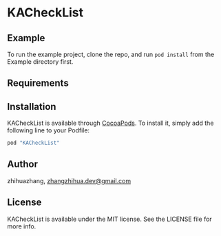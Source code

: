 # KACheckList

## Example

To run the example project, clone the repo, and run `pod install` from the Example directory first.

## Requirements

## Installation

KACheckList is available through [CocoaPods](http://cocoapods.org). To install
it, simply add the following line to your Podfile:

```ruby
pod "KACheckList"
```

## Author

zhihuazhang, zhangzhihua.dev@gmail.com

## License

KACheckList is available under the MIT license. See the LICENSE file for more info.
